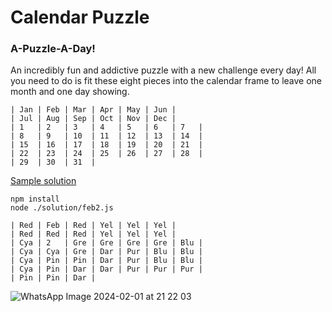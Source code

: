 # Calendar Puzzle
### A-Puzzle-A-Day!
An incredibly fun and addictive puzzle with a new challenge every day! All you need to do is fit these eight pieces into the calendar frame to leave one month and one day showing.
```
| Jan | Feb | Mar | Apr | May | Jun |
| Jul | Aug | Sep | Oct | Nov | Dec |
| 1   | 2   | 3   | 4   | 5   | 6   | 7   |
| 8   | 9   | 10  | 11  | 12  | 13  | 14  |
| 15  | 16  | 17  | 18  | 19  | 20  | 21  |
| 22  | 23  | 24  | 25  | 26  | 27  | 28  |
| 29  | 30  | 31  |
```


[Sample solution](/solution/feb2.js)
```
npm install
node ./solution/feb2.js
```

```
| Red | Feb | Red | Yel | Yel | Yel |
| Red | Red | Red | Yel | Yel | Yel |
| Cya | 2   | Gre | Gre | Gre | Gre | Blu |
| Cya | Cya | Gre | Dar | Pur | Blu | Blu |
| Cya | Pin | Pin | Dar | Pur | Blu | Blu |
| Cya | Pin | Dar | Dar | Pur | Pur | Pur |
| Pin | Pin | Dar |
```

![WhatsApp Image 2024-02-01 at 21 22 03](https://github.com/itsnikhil/calendar-puzzle/assets/20350674/7e5bff71-53ff-4418-ba22-9164ff8af348)
